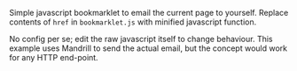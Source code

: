 Simple javascript bookmarklet to email the current page to yourself. Replace contents of `href` in `bookmarklet.js` with minified javascript function.

No config per se; edit the raw javascript itself to change behaviour. This example uses Mandrill to send the actual email, but the concept would work for any HTTP end-point.